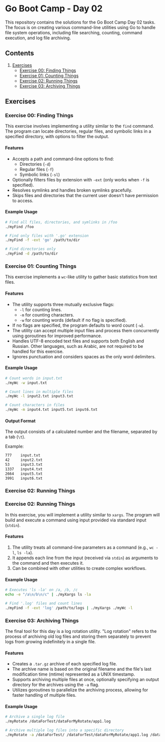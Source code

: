 # Go Boot Camp - Day 02

This repository contains the solutions for the Go Boot Camp Day 02 tasks. The focus is on creating various command-line utilities using Go to handle file system operations, including file searching, counting, command execution, and log file archiving.

## Contents

1. [Exercises](#exercises)
    - [Exercise 00: Finding Things](#exercise-00-finding-things)
    - [Exercise 01: Counting Things](#exercise-01-counting-things)
    - [Exercise 02: Running Things](#exercise-02-running-things)
    - [Exercise 03: Archiving Things](#exercise-03-archiving-things)


## Exercises

### Exercise 00: Finding Things

This exercise involves implementing a utility similar to the `find` command. The program can locate directories, regular files, and symbolic links in a specified directory, with options to filter the output.

#### Features

- Accepts a path and command-line options to find:
    - Directories (`-d`)
    - Regular files (`-f`)
    - Symbolic links (`-sl`)
- Optionally filters files by extension with `-ext` (only works when `-f` is specified).
- Resolves symlinks and handles broken symlinks gracefully.
- Skips files and directories that the current user doesn't have permission to access.

#### Example Usage

```bash
# Find all files, directories, and symlinks in /foo
./myFind /foo

# Find only files with '.go' extension
./myFind -f -ext 'go' /path/to/dir

# Find directories only
./myFind -d /path/to/dir
```

### Exercise 01: Counting Things

This exercise implements a `wc`-like utility to gather basic statistics from text files.

#### Features

- The utility supports three mutually exclusive flags:
  - `-l` for counting lines.
  - `-m` for counting characters.
  - `-w` for counting words (default if no flag is specified).
- If no flags are specified, the program defaults to word count (`-w`).
- The utility can accept multiple input files and process them concurrently using goroutines for improved performance.
- Handles UTF-8 encoded text files and supports both English and Russian. Other languages, such as Arabic, are not required to be handled for this exercise.
- Ignores punctuation and considers spaces as the only word delimiters.

#### Example Usage

```bash
# Count words in input.txt
./myWc -w input.txt

# Count lines in multiple files
./myWc -l input2.txt input3.txt

# Count characters in files
./myWc -m input4.txt input5.txt input6.txt
```

#### Output Format

The output consists of a calculated number and the filename, separated by a tab (`\t`).

Example:
```bash
777    input.txt
42     input2.txt
53     input3.txt
1337   input4.txt
2664   input5.txt
3991   input6.txt
```

### Exercise 02: Running Things

### Exercise 02: Running Things

In this exercise, you will implement a utility similar to `xargs`. The program will build and execute a command using input provided via standard input (`stdin`).

#### Features

1. The utility treats all command-line parameters as a command (e.g., `wc -l`, `ls -la`).
2. It appends each line from the input (received via `stdin`) as arguments to the command and then executes it.
3. Can be combined with other utilities to create complex workflows.

#### Example Usage

```bash
# Executes 'ls -la' on /a, /b, /c
echo -e "/a\n/b\n/c" | ./myXargs ls -la

# Find '.log' files and count lines
./myFind -f -ext 'log' /path/to/logs | ./myXargs ./myWc -l
```

### Exercise 03: Archiving Things

The final tool for this day is a log rotation utility. "Log rotation" refers to the process of archiving old log files and storing them separately to prevent logs from growing indefinitely in a single file.

#### Features

- Creates a `.tar.gz` archive of each specified log file.
- The archive name is based on the original filename and the file's last modification time (mtime) represented as a UNIX timestamp.
- Supports archiving multiple files at once, optionally specifying an output directory for the archives using the `-a` flag.
- Utilizes goroutines to parallelize the archiving process, allowing for faster handling of multiple files.

#### Example Usage

```bash
# Archive a single log file
./myRotate /dataForTest/dataForMyRotate/app1.log

# Archive multiple log files into a specific directory
./myRotate -a /dataForTest/ /dataForTest/dataForMyRotate/app1.log /dataForTest/dataForMyRotate/app2.log
```
